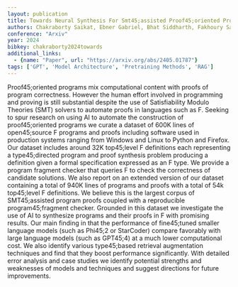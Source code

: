 ```yaml
---
layout: publication
title: Towards Neural Synthesis For Smt45;assisted Proof45;oriented Programming
authors: Chakraborty Saikat, Ebner Gabriel, Bhat Siddharth, Fakhoury Sarah, Fatima Sakina, Lahiri Shuvendu, Swamy Nikhil
conference: "Arxiv"
year: 2024
bibkey: chakraborty2024towards
additional_links:
  - {name: "Paper", url: "https://arxiv.org/abs/2405.01787"}
tags: ['GPT', 'Model Architecture', 'Pretraining Methods', 'RAG']
---
```

Proof45;oriented programs mix computational content with proofs of program correctness. However the human effort involved in programming and proving is still substantial despite the use of Satisfiability Modulo Theories (SMT) solvers to automate proofs in languages such as F. Seeking to spur research on using AI to automate the construction of proof45;oriented programs we curate a dataset of 600K lines of open45;source F programs and proofs including software used in production systems ranging from Windows and Linux to Python and Firefox. Our dataset includes around 32K top45;level F definitions each representing a type45;directed program and proof synthesis problem producing a definition given a formal specification expressed as an F type. We provide a program fragment checker that queries F to check the correctness of candidate solutions. We also report on an extended version of our dataset containing a total of 940K lines of programs and proofs with a total of 54k top45;level F definitions. We believe this is the largest corpus of SMT45;assisted program proofs coupled with a reproducible program45;fragment checker. Grounded in this dataset we investigate the use of AI to synthesize programs and their proofs in F with promising results. Our main finding in that the performance of fine45;tuned smaller language models (such as Phi45;2 or StarCoder) compare favorably with large language models (such as GPT45;4) at a much lower computational cost. We also identify various type45;based retrieval augmentation techniques and find that they boost performance significantly. With detailed error analysis and case studies we identify potential strengths and weaknesses of models and techniques and suggest directions for future improvements.
